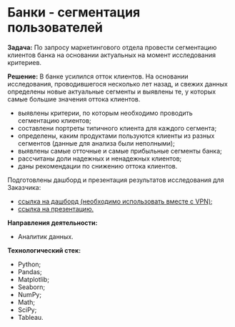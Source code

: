 # Банки - сегментация пользователей 
**Задача:**
По запросу маркетингового отдела провести сегментацию клиентов банка на основании актуальных на момент исследования критериев.

**Решение:**
В банке усилился отток клиентов. На основании исследования, проводившегося несколько лет назад, и свежих данных определены новые актуальные сегменты и выявлены те, 
у которых самые большие значения оттока клиентов.

- выявлены критерии, по которым необходимо проводить сегментацию клиентов;
- составлени портреты типичного клиента для каждого сегмента;
- определены, каким продуктами пользуются клиенты из разных сегментов (данные для анализа были неполными);
- выявлены самые отточные и самые прибыльные сегменты банка;
- рассчитаны доли надежных и ненадежных клиентов;
- даны рекомендации по снижению оттока клиентов.

Подготовлены дашборд и презентация результатов исследования для Заказчика:

- [ссылка на дашборд (необходимо использовать вместе с VPN);](https://public.tableau.com/views/Finalprojectdashboard_16884892579270/Dashboard1?:language=en-US&:display_count=n&:origin=viz_share_link)
- [ссылка на презентацию.](https://github.com/LeNS793/Yandex-Practicum/blob/main/4%20bank%20customer%20segmentation/presentation%20v1.pdf)


**Направления деятельности:**
- Аналитик данных.

**Технологический стек:**
- Python;
- Pandas;
- Matplotlib;
- Seaborn;
- NumPy;
- Math;
- SciPy;
- Tableau.
